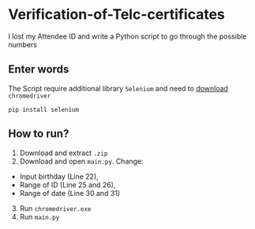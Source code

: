 # Verification-of-Telc-certificates
I lost my Attendee ID and write a Python script to go through the possible numbers

## Enter words

The Script require additional library `Selenium` and need to [download](https://googlechromelabs.github.io/chrome-for-testing/#:~:text=%E2%9C%85-,Stable,-Version%3A%20130.0.6723.58) `chromedriver`
```
pip install selenium
```

## How to run?
1. Download and extract `.zip`
2. Download and open `main.py`. Change:
- Input birthday (Line 22),
- Range of ID (Line 25 and 26),
- Range of date (Line 30 and 31) 
3. Run `chromedriver.exe`
4. Run `main.py` 
